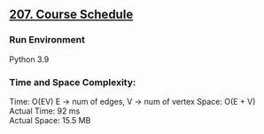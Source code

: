 ## [207. Course Schedule](https://leetcode.com/problems/course-schedule/)

### Run Environment
Python 3.9

### Time and Space Complexity:
Time: O(EV)  E -> num of edges, V -> num of vertex
Space: O(E + V)  
Actual Time: 92 ms  
Actual Space: 15.5 MB
